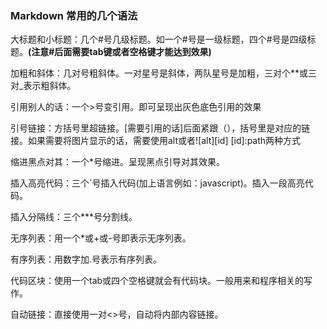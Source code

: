 ###   Markdown 常用的几个语法

大标题和小标题：几个#号几级标题。如一个#号是一级标题，四个#号是四级标题。**(注意#后面需要tab键或者空格键才能达到效果)**

加粗和斜体：几对号粗斜体。一对星号是斜体，两队星号是加粗，三对个**或三对_表示粗斜体。

引用别人的话：一个>号变引用。即可呈现出灰色底色引用的效果

引号链接：方括号里超链接。[需要引用的话]后面紧跟（），括号里是对应的链接。如果需要将图片显示的话，需要使用alt或者![alt][id] [id]:path两种方式

缩进黑点对其：一个*号缩进。呈现黑点引导对其效果。

插入高亮代码：三个`号插入代码(加上语言例如：javascript)。插入一段高亮代码。

插入分隔线：三个***号分割线。

无序列表：用一个*或+或-号即表示无序列表。

有序列表：用数字加.号表示有序列表。

代码区块：使用一个tab或四个空格键就会有代码块。一般用来和程序相关的写作。

自动链接：直接使用一对<>号，自动将内部内容链接。
